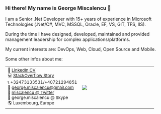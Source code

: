 ### Hi there! My name is George Miscalencu 👋

I am a Senior .Net Developer with 15+ years of experience in Microsoft Technologies (.Net/C#, MVC, MSSQL, Oracle, EF, VS, GIT, TFS, IIS). 

During the time I have designed, developed, maintained and provided management leadership for complex applications/platforms.

My current interests are: DevOps, Web, Cloud, Open Source and Mobile. 

Some other infos about me:

<table>
  <tr>
    <td width="50%">
      <small>
      📜 <a href="https://www.linkedin.com/in/miscalencu" target="_blank">LinkedIn CV</a><br /> 
      💻 <a href="http://stackoverflow.com/story/miscalencu" target="_blank">StackOverflow Story</a><br />
      📞 +32473133531/+40721294851<br />
      📧 <a href="mailto:george.miscalencu@gmail.com">george.miscalencu@gmail.com</a><br />
      💬 <a href="https://twitter.com/miscalencu" target="_blank">miscalencu @ Twitter</a><br /> 
      💬 george.miscalencu @ Skype<br />
      🌎 Luxembourg, Europe
      </small>
  </td>
  <td>
    <img src="https://github-readme-stats.vercel.app/api?username=miscalencu" />
  </td>
 </tr>
</table>


